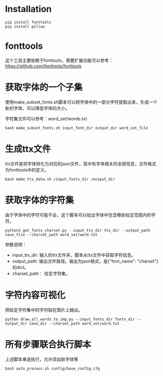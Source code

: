 # Installation

```
pip install fonttools 
pip install pillow
```

# fonttools
这个工具主要依赖于fonttools，需要扩展功能可以参考：
https://github.com/fonttools/fonttools

# 获取字体的一个子集
使用make_subset_fonts.sh脚本可以把字体中的一部分字符提取出来，生成一个新的字体，可以降低字体的大小。

字符集文件可以参考：word_set/words.txt
```
bash make_subset_fonts.sh input_font_dir output_dir word_set_file
```

# 生成ttx文件
ttx文件是将字体转化为对应的json文件，其中有字体相关的全部信息，文件格式为fonttools中的定义。

```
bash make_ttx_data.sh /input_fonts_dir /output_dir
```

# 获取字体的字符集
由于字体中的字符可能不全，这个脚本可以给出字体中包含哪些给定范围内的字符。
```
python3 get_fonts_charset.py --input_ttx_dir ttx_dir --output_path save_file --charset_path word_set/word.txt
```
参数说明：
- input_ttx_dir: 输入的ttx文件夹，脚本从ttx文件中获取字符信息。
- output_path: 输出文件路径。输出为json格式，是{"font_name": "charset"}的dict。
- charset_path： 给定字符集。



# 字符内容可视化
把给定字符集中的字符贴在图片上输出。
```
python draw_all_words_to_img.py --input_fonts_dir fonts_dir --output_dir save_dir --charset_path word_set/word.txt
```

# 所有步骤联合执行脚本
上述脚本串连执行，允许添加新字体等
```
bash auto_process.sh config/base_config.cfg
```
